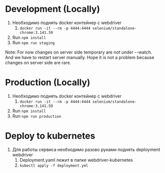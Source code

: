 # Development (Locally)
1. Необходимо поднять docker контейнер с webdriver
   1. ```docker run -it --rm -p 4444:4444 selenium/standalone-chrome:3.141.59```
1. Run `npm install`
2. Run `npm run staging`

Note: For now changes on server side temporary are not under --watch. And we have to restart server manually. Hope it is not a problem because changes on server side are rare.

# Production (Locally)
1. Необходимо поднять docker контейнер с webdriver
    1. ```docker run -it --rm -p 4444:4444 selenium/standalone-chrome:3.141.59```
1. Run `npm install`
2. Run `npm run production`


# Deploy to kubernetes
1. Для работы сервиса необходимо разово руками поднять deployment webdriver
    1. Deployment.yaml лежит в папке webdriver-kubernetes
    2. ```kubectl apply -f deployment.yml```

